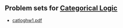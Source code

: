 ## Problem sets for [Categorical Logic](/catlog/)

- [catloghw1.pdf](catloghw1.pdf)
<!-- - [catloghw2.pdf](catloghw2.pdf)
-->
